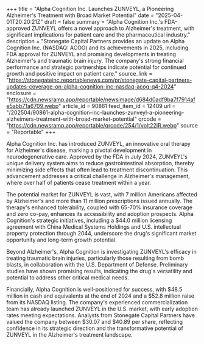 +++
title = "Alpha Cognition Inc. Launches ZUNVEYL, a Pioneering Alzheimer's Treatment with Broad Market Potential"
date = "2025-04-01T20:20:21Z"
draft = false
summary = "Alpha Cognition Inc.'s FDA-approved ZUNVEYL offers a novel approach to Alzheimer's treatment, with significant implications for patient care and the pharmaceutical industry."
description = "Stonegate Capital Partners provides an update on Alpha Cognition Inc. (NASDAQ: ACOG) and its achievements in 2025, including FDA approval for ZUNVEYL and promising developments in treating Alzheimer's and traumatic brain injury. The company's strong financial performance and strategic partnerships indicate potential for continued growth and positive impact on patient care."
source_link = "https://stonegateinc.reportablenews.com/pr/stonegate-capital-partners-updates-coverage-on-alpha-cognition-inc-nasdaq-acog-q4-2024"
enclosure = "https://cdn.newsramp.app/reportable/newsimage/d684d0adf9ba7f7914afe5abb71a6709.webp"
article_id = 90861
feed_item_id = 12409
url = "/202504/90861-alpha-cognition-inc-launches-zunveyl-a-pioneering-alzheimers-treatment-with-broad-market-potential"
qrcode = "https://cdn.newsramp.app/reportable/qrcode/254/1/volt22IR.webp"
source = "Reportable"
+++

<p>Alpha Cognition Inc. has introduced ZUNVEYL, an innovative oral therapy for Alzheimer's disease, marking a pivotal development in neurodegenerative care. Approved by the FDA in July 2024, ZUNVEYL's unique delivery system aims to reduce gastrointestinal absorption, thereby minimizing side effects that often lead to treatment discontinuation. This advancement addresses a critical challenge in Alzheimer's management, where over half of patients cease treatment within a year.</p><p>The potential market for ZUNVEYL is vast, with 7 million Americans affected by Alzheimer's and more than 11 million prescriptions issued annually. The therapy's enhanced tolerability, coupled with 65-70% insurance coverage and zero co-pay, enhances its accessibility and adoption prospects. Alpha Cognition's strategic initiatives, including a $44.0 million licensing agreement with China Medical Systems Holdings and U.S. intellectual property protection through 2044, underscore the drug's significant market opportunity and long-term growth potential.</p><p>Beyond Alzheimer's, Alpha Cognition is investigating ZUNVEYL's efficacy in treating traumatic brain injuries, particularly those resulting from bomb blasts, in collaboration with the U.S. Department of Defense. Preliminary studies have shown promising results, indicating the drug's versatility and potential to address other critical medical needs.</p><p>Financially, Alpha Cognition is well-positioned for success, with $48.5 million in cash and equivalents at the end of 2024 and a $52.8 million raise from its NASDAQ listing. The company's experienced commercialization team has already launched ZUNVEYL in the U.S. market, with early adoption rates meeting expectations. Analysts from Stonegate Capital Partners have valued the company between $30.07 and $40.89 per share, reflecting confidence in its strategic direction and the transformative potential of ZUNVEYL in the Alzheimer's treatment landscape.</p>